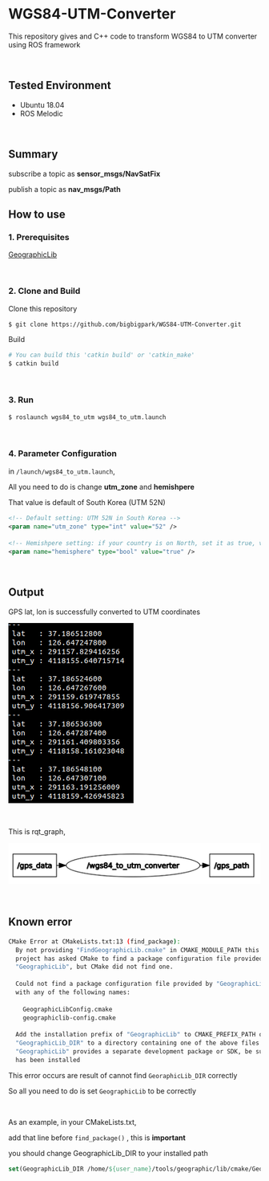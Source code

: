 # WGS84-UTM-Converter

This repository gives and C++ code to transform WGS84 to UTM converter using ROS framework <br/>

<br/>

## Tested Environment

- Ubuntu 18.04
- ROS Melodic

<br/>

## Summary

subscribe a topic as **sensor_msgs/NavSatFix** <br/>

publish a topic as **nav_msgs/Path** <br/>

## How to use

### 1. Prerequisites

[GeographicLib](https://geographiclib.sourceforge.io/html/index.html)

<br/>

### 2. Clone and Build

Clone this repository

~~~bash
$ git clone https://github.com/bigbigpark/WGS84-UTM-Converter.git
~~~

Build

~~~bash
# You can build this 'catkin build' or 'catkin_make'
$ catkin build
~~~

<br/>

### 3. Run

~~~bash
$ roslaunch wgs84_to_utm wgs84_to_utm.launch
~~~

<br/>

### 4. Parameter Configuration

in `/launch/wgs84_to_utm.launch`, <br/>

All you need to do is change **utm_zone** and **hemishpere** <br/>

That value is default of South Korea (UTM 52N) <r/>

~~~xml
<!-- Default setting: UTM 52N in South Korea -->
<param name="utm_zone" type="int" value="52" />
  
<!-- Hemishpere setting: if your country is on North, set it as true, vice versa -->
<param name="hemisphere" type="bool" value="true" />  
~~~

<br/>

## Output

GPS lat, lon is successfully converted to UTM coordinates <br/>

![](/output.png)

<br/>

This is rqt_graph, <br/>

![](/rqt_graph.png)

<br/>

## Known error

~~~bash
CMake Error at CMakeLists.txt:13 (find_package):
  By not providing "FindGeographicLib.cmake" in CMAKE_MODULE_PATH this
  project has asked CMake to find a package configuration file provided by
  "GeographicLib", but CMake did not find one.

  Could not find a package configuration file provided by "GeographicLib"
  with any of the following names:

    GeographicLibConfig.cmake
    geographiclib-config.cmake

  Add the installation prefix of "GeographicLib" to CMAKE_PREFIX_PATH or set
  "GeographicLib_DIR" to a directory containing one of the above files.  If
  "GeographicLib" provides a separate development package or SDK, be sure it
  has been installed
~~~

This error occurs are result of cannot find `GeoraphicLib_DIR` correctly <br/>

So all you need to do is set `GeographicLib` to be correctly <br/>

<br/>

As an example, in your CMakeLists.txt, <br/>

add that line before `find_package()` , this is **important**<br/>

you should change GeographicLib_DIR to your installed path <br/>

~~~cmake
set(GeographicLib_DIR /home/${user_name}/tools/geographic/lib/cmake/GeographicLib)
~~~

<br/>



